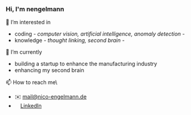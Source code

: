 ### Hi, I'm nengelmann

👀 I’m interested in
- coding _- computer vision, artificial intelligence, anomaly detection -_
- knowledge _- thought linking, second brain -_

🌱 I’m currently
- building a startup to enhance the manufacturing industry
- enhancing my second brain

📫 How to reach me\
- :envelope: mail@nico-engelmann.de
- [<img src=https://content.linkedin.com/content/dam/me/business/en-us/amp/brand-site/v2/bg/LI-Bug.svg.original.svg height="15px"/>LinkedIn](https://www.linkedin.com/in/nicoengelmann/)
